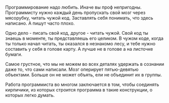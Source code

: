 Программирование надо любить.
Иначе вы проф непригодны. Программисту нужно каждый день пропускать свой мозг через мясорубку, читать чужой код. Заставлять себя понимать, что здесь написано. А пишут часто плохо.

Одно дело - писать свой код, другое - читать чужой. Свой код ты знаешь в моменте, ты представляешь его целиком. В чужом коде, когда ты только начал читать, ты оказался в незнакомо лесу, и тебе нужно составить у себя в голове карту. А лучше не в голове а на листочке бумаги.

Самое грустное, что мы не можем во всех деталях удержать в сознании даже то, что сами написали. Мозг оперирует пятью-девятью объектами. Больше он не может объять, ели не объединит их в группы.

Работа программиста во многом заключается в том, чтобы соединять кирпичики, из которых строится программа в такие конструкции, о которых легко думать.